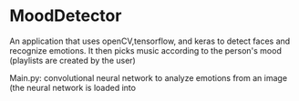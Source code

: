# MoodDetector
An application that uses openCV,tensorflow, and keras to detect faces and recognize emotions. It then picks music according to the person's mood (playlists are created by the user)

Main.py: convolutional neural network to analyze emotions from an image (the neural network is loaded into 

